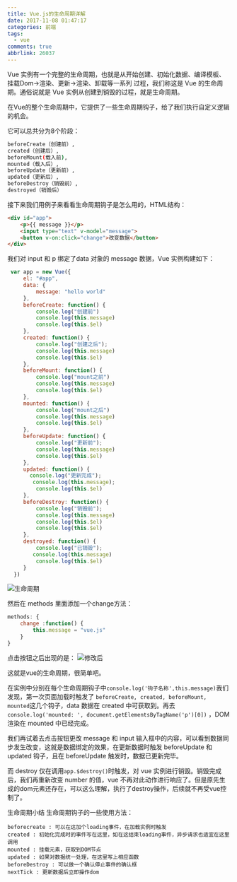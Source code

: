 ```yaml
---
title: Vue.js的生命周期详解
date: 2017-11-08 01:47:17
categories: 前端
tags:
  - vue
comments: true
abbrlink: 26037
---
```



Vue 实例有一个完整的生命周期，也就是从开始创建、初始化数据、编译模板、挂载Dom→渲染、更新→渲染、卸载等一系列 过程，我们称这是 Vue 的生命周期。通俗说就是 Vue 实例从创建到销毁的过程，就是生命周期。

在Vue的整个生命周期中，它提供了一些生命周期钩子，给了我们执行自定义逻辑的机会。
 
它可以总共分为8个阶段：
```bash
beforeCreate（创建前）,
created（创建后）,
beforeMount(载入前),
mounted（载入后）,
beforeUpdate（更新前）,
updated（更新后）,
beforeDestroy（销毁前）,
destroyed（销毁后）
```

接下来我们用例子来看看生命周期钩子是怎么用的，HTML结构：
```html
<div id="app">
    <p>{{ message }}</p>
    <input type="text" v-model="message">
    <button v-on:click="change">改变数据</button>
</div>
```

我们对 input 和 p 绑定了data 对象的 message 数据，Vue 实例构建如下：
```js
 var app = new Vue({          
     el: "#app",          
     data: {
         message: "hello world"        
     },         
     beforeCreate: function() {          
         console.log("创建前")            
         console.log(this.message)            
         console.log(this.$el)          
     },         
     created: function() {
         console.log("创建之后");            
         console.log(this.message)            
         console.log(this.$el)          
     },         
     beforeMount: function() {            
         console.log("mount之前")            
         console.log(this.message)            
         console.log(this.$el)          
     },          
     mounted: function() {            
         console.log("mount之后")            
         console.log(this.message)            
         console.log(this.$el)          
     },          
     beforeUpdate: function() {            
         console.log("更新前");            
         console.log(this.message)            
         console.log(this.$el)          
     },          
     updated: function() {            
       console.log("更新完成");            
        console.log(this.message);            
         console.log(this.$el)          
     },          
     beforeDestroy: function() {            
         console.log("销毁前");            
         console.log(this.message)            
         console.log(this.$el)            
         console.log(this.$el)          
     },          
     destroyed: function() {           
         console.log("已销毁");          
        console.log(this.message)          
         console.log(this.$el)          
     }   
  })
```
![生命周期](26037/001.png)

然后在 methods 里面添加一个change方法：
```js
methods: {
    change :function() {
        this.message = "vue.js"
    } 
}
```

点击按钮之后出现的是：
![修改后](26037/002.png)
 

这就是vue的生命周期，很简单吧。

在实例中分别在每个生命周期钩子中`console.log('钩子名称',this.message)`我们发现，第一次页面加载时触发了 `beforeCreate, created, beforeMount, mounted`这几个钩子，data 数据在 created 中可获取到。再去`console.log('mounted: ', document.getElementsByTagName('p')[0])` ，DOM 渲染在 mounted 中已经完成。

我们再试着去点击按钮更改 message 和 input 输入框中的内容，可以看到数据同步发生改变，这就是数据绑定的效果，在更新数据时触发 beforeUpdate 和 updated 钩子，且在 beforeUpdate 触发时，数据已更新完毕。

而 destroy 仅在调用`app.$destroy()`时触发，对 vue 实例进行销毁。销毁完成后，我们再重新改变 number 的值，vue 不再对此动作进行响应了。但是原先生成的dom元素还存在，可以这么理解，执行了destroy操作，后续就不再受vue控制了。

 

生命周期小结
生命周期钩子的一些使用方法：
```
beforecreate : 可以在这加个loading事件，在加载实例时触发 
created : 初始化完成时的事件写在这里，如在这结束loading事件，异步请求也适宜在这里调用
mounted : 挂载元素，获取到DOM节点
updated : 如果对数据统一处理，在这里写上相应函数
beforeDestroy : 可以做一个确认停止事件的确认框
nextTick : 更新数据后立即操作dom
```